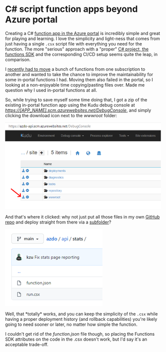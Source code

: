 # C\# script function apps beyond Azure portal

Creating a C\# [function app in the Azure portal](https://docs.microsoft.com/en-us/azure/azure-functions/functions-create-first-azure-function) is incredibly simple and great for playing and learning. I love the simplicity and light-ness that comes from just having a single `.csx` script file with everything you need for the function. The more "serious" approach with a "proper" [C\# project, the functions SDK](https://docs.microsoft.com/en-us/azure/azure-functions/functions-create-your-first-function-visual-studio) and the corresponding CI/CD setup seems quite the leap, in comparison.

I [recently had to move](https://twitter.com/kzu/status/1300481855565725696) a bunch of functions from one subscription to another and wanted to take the chance to improve the maintainability for some in-portal functions I had. Moving them also failed in the portal, so I looking at a non-enjoyable time copying/pasting files over. Made me question why I used in-portal functions at all. 

So, while trying to save myself some time doing that, I got a zip of the existing in-portal function app using the Kudu debug console at [_https://\[APP\_NAME\].scm.azurewebsites.net/DebugConsole_](https://azdo-api.scm.azurewebsites.net/DebugConsole), and simply clicking the download icon next to the _wwwroot_ folder:

![](../.gitbook/assets/image%20%288%29.png)

And that's where it clicked: why not just put all those files in my own [GitHub repo](https://github.com/kzu/azdo/tree/main/api) and deploy straight from there via a [subfolder](https://til.cazzulino.com/azure/publishing-function-app-from-github-folder)? 

![](../.gitbook/assets/image%20%287%29.png)

Well, that \*totally\* works, and you can keep the simplicity of the `.csx` while having a proper deployment history \(and rollback capabilities\) you're likely going to need sooner or later, no matter how simple the function.

I couldn't get rid of the _function.json_ file though, so placing the Functions SDK attributes on the code in the .csx doesn't work, but I'd say it's an acceptable trade-off. 

